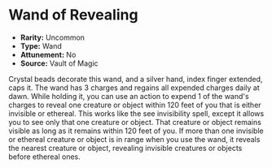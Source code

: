 # Wand of Revealing

- **Rarity:** Uncommon
- **Type:** Wand
- **Attunement:** No
- **Source:** Vault of Magic

Crystal beads decorate this wand, and a silver hand, index finger extended, caps it. The wand has 3 charges and regains all expended charges daily at dawn. While holding it, you can use an action to expend 1 of the wand's charges to reveal one creature or object within 120 feet of you that is either invisible or ethereal. This works like the see invisibility spell, except it allows you to see only that one creature or object. That creature or object remains visible as long as it remains within 120 feet of you. If more than one invisible or ethereal creature or object is in range when you use the wand, it reveals the nearest creature or object, revealing invisible creatures or objects before ethereal ones.
